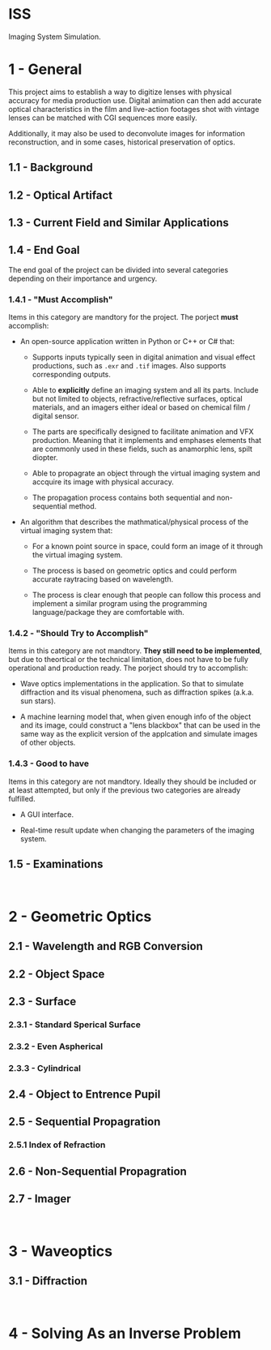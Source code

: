 # ISS

Imaging System Simulation. 


# 1 - General 

This project aims to establish a way to digitize lenses with physical accuracy for media production use. Digital animation can then add accurate optical characteristics in the film and live-action footages shot with vintage lenses can be matched with CGI sequences more easily.

Additionally, it may also be used to deconvolute images for information reconstruction, and in some cases, historical preservation of optics. 

## 1.1 - Background 



## 1.2 - Optical Artifact 

## 1.3 - Current Field and Similar Applications 

## 1.4 - End Goal 

The end goal of the project can be divided into several categories depending on their importance and urgency.

### 1.4.1 - "Must Accomplish"

Items in this category are mandtory for the project. The porject **must** accomplish: 

- An open-source application written in Python or C++ or C# that: 

  - Supports inputs typically seen in digital animation and visual effect productions, such as `.exr` and `.tif` images. Also supports corresponding outputs. 

  - Able to **explicitly** define an imaging system and all its parts. Include but not limited to objects, refractive/reflective surfaces, optical materials, and an imagers either ideal or based on chemical film / digital sensor. 

  - The parts are specifically designed to facilitate animation and VFX production. Meaning that it implements and emphases elements that are commonly used in these fields, such as anamorphic lens, spilt diopter. 

  - Able to propagrate an object through the virtual imaging system and accquire its image with physical accuracy. 

  - The propagation process contains both sequential and non-sequential method. 


- An algorithm that describes the mathmatical/physical process of the virtual imaging system that: 

  - For a known point source in space, could form an image of it through the virtual imaging system. 

  - The process is based on geometric optics and could perform accurate raytracing based on wavelength. 

  - The process is clear enough that people can follow this process and implement a similar program using the programming language/package they are comfortable with. 


### 1.4.2 - "Should Try to Accomplish"

Items in this category are not mandtory. **They still need to be implemented**, but due to theortical or the technical limitation, does not have to be fully operational and production ready. The porject should try to accomplish: 

- Wave optics implementations in the application. So that to simulate diffraction and its visual phenomena, such as diffraction spikes (a.k.a. sun stars). 

- A machine learning model that, when given enough info of the object and its image, could construct a "lens blackbox" that can be used in the same way as the explicit version of the applcation and simulate images of other objects. 

### 1.4.3 - Good to have

Items in this category are not mandtory. Ideally they should be included or at least attempted, but only if the previous two categories are already fulfilled. 

- A GUI interface. 

- Real-time result update when changing the parameters of the imaging system. 

## 1.5 - Examinations 



<br />

# 2 - Geometric Optics 

## 2.1 - Wavelength and RGB Conversion 

## 2.2 - Object Space 

## 2.3 - Surface

### 2.3.1 - Standard Sperical Surface 

### 2.3.2 - Even Aspherical 

### 2.3.3 - Cylindrical

## 2.4 - Object to Entrence Pupil 

## 2.5 - Sequential Propagration 

### 2.5.1 Index of Refraction 

## 2.6 - Non-Sequential Propagration 

## 2.7 - Imager 




<br />

# 3 - Waveoptics 

## 3.1 - Diffraction 


<br />

# 4 - Solving As an Inverse Problem 

